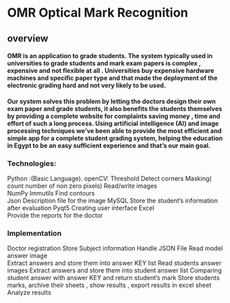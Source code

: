 # OMR Optical Mark Recognition
## overview

 ####    OMR is an application to grade students. The system typically used in universities to grade students and mark exam papers is complex , expensive and not flexible at all . Universities buy expensive hardware machines and specific paper type and that made the deployment of the electronic grading hard and not very likely to be used. 
  ####     Our system solves this problem by letting the doctors design their own exam paper and grade students, it also benefits the students themselves by providing a complete website for complaints saving money , time and effort of such a long process. Using artificial intelligence (AI) and image processing techniques we’ve been able to provide the most efficient and simple app for a complete student grading system, helping the education in Egypt to be an easy sufficient experience and that’s our main goal.

### Technologies:
Python :(Basic Language). 
openCV: 
Threshold
Detect corners
Masking( count number of non zero pixels)
Read/write images	
NumPy 
Immutils
Find contours 											
Json
Description file for the image
MySQL
Store the student’s information after evaluation
Pyqt5
Creating user interface
Excel 	
Provide the reports for the doctor


### Implementation
Doctor registration 
Store Subject information 
Handle JSON File
Read model answer image  
Extract answers and store them into answer KEY list 
Read students answer images 
Extract answers and store them into  student answer list
Comparing student answer with answer KEY and return student’s mark 
Store students marks, archive their sheets , show results , export results in excel sheet   
Analyze results

